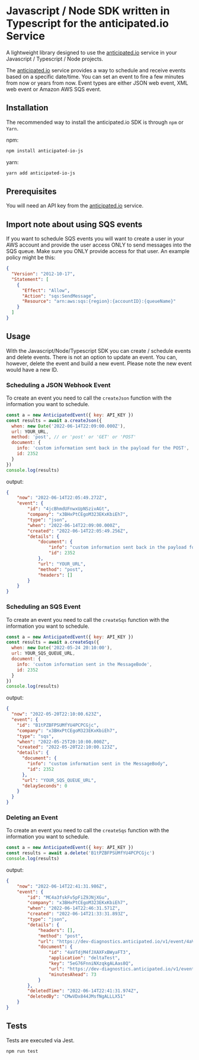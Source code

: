 # Javascript / Node SDK written in Typescript for the anticipated.io Service

A lightweight library designed to use the [anticipated.io](https://anticipated.io) service in your Javascript / Typescript / Node projects.

The [anticipated.io](https://anticipated.io) service provides a way to schedule and receive events based on a specific date/time. You can set an event to fire a few minutes from now or years from now. Event types are either JSON web event, XML web event or Amazon AWS SQS event.

## Installation

The recommended way to install the anticipated.io SDK is through `npm` or `Yarn`.

npm:

```sh
npm install anticipated-io-js
```

yarn:

```sh
yarn add anticipated-io-js
```

## Prerequisites

You will need an API key from the [anticipated.io](https://anticipated.io) service.

## Import note about using SQS events

If you want to schedule SQS events you will want to create a user in your AWS account and provide the user access ONLY to send messages into the SQS queue. Make sure you ONLY provide access for that user. An example policy might be this:

```json
{
  "Version": "2012-10-17",
  "Statement": [
    {
      "Effect": "Allow",
      "Action": "sqs:SendMessage",
      "Resource": "arn:aws:sqs:{region}:{accountID}:{queueName}"
    }
  ]
}
```

## Usage

With the Javascript/Node/Typescript SDK you can create / schedule events and delete events.  There is not an option to update an event.  You can, however, delete the event and build a new event.  Please note the new event would have a new ID.

### Scheduling a JSON Webhook Event

To create an event you need to call the `createJson` function with the information you want to schedule.

```javascript
const a = new AnticipatedEvent({ key: API_KEY })
const results = await a.createJson({
  when: new Date('2022-06-14T22:09:00.000Z'),
  url: YOUR_URL,
  method: 'post', // or 'post' or 'GET' or 'POST'
  document: {
    info: 'custom information sent back in the payload for the POST',
    id: 2352
  }
})
console.log(results)
```

output:

```json
{
    "now": "2022-06-14T22:05:49.272Z",
    "event": {
        "id": "4jcBhmdUFnwxUpNSzivAGt",
        "company": "x3BHxPtCEgoM323EKxKbiEh7",
        "type": "json",
        "when": "2022-06-14T22:09:00.000Z",
        "created": "2022-06-14T22:05:49.256Z",
        "details": {
            "document": {
                "info": "custom information sent back in the payload for the POST",
                "id": 2352
            },
            "url": "YOUR_URL",
            "method": "post",
            "headers": []
        }
    }
}
```

### Scheduling an SQS Event

To create an event you need to call the `createSqs` function with the information you want to schedule.

```javascript
const a = new AnticipatedEvent({ key: API_KEY })
const results = await a.createSqs({
  when: new Date('2022-05-24 20:10:00'),
  url: YOUR_SQS_QUEUE_URL,
  document: {
    info: 'custom information sent in the MessageBode',
    id: 2352
  }
})
console.log(results)
```

output:

```json
{
  "now": "2022-05-20T22:10:00.623Z",
  "event": {
    "id": "B1tPZBFPSUMfYU4PCPCGjc",
    "company": "x3BHxPtCEgoM323EKxKbiEh7",
    "type": "sqs",
    "when": "2022-05-25T20:10:00.000Z",
    "created": "2022-05-20T22:10:00.123Z",
    "details": {
      "document": {
        "info": "custom information sent in the MessageBody",
        "id": 2352
      },
      "url": "YOUR_SQS_QUEUE_URL",
      "delaySeconds": 0
    }
  }
}
```

### Deleting an Event

To create an event you need to call the `createSqs` function with the information you want to schedule.

```javascript
const a = new AnticipatedEvent({ key: API_KEY })
const results = await a.delete('B1tPZBFPSUMfYU4PCPCGjc')
console.log(results)
```

output:

```json
{
    "now": "2022-06-14T22:41:31.986Z",
    "event": {
        "id": "MC4a3fskFv5pFiZ9JNjXGu",
        "company": "x3BHxPtCEgoM323EKxKbiEh7",
        "when": "2022-06-14T22:46:31.571Z",
        "created": "2022-06-14T21:33:31.893Z",
        "type": "json",
        "details": {
            "headers": [],
            "method": "post",
            "url": "https://dev-diagnostics.anticipated.io/v1/event/4aVTdjM4fJXAXFxBWyaFT3/5eG76FnniNXzqkgALAas8Q",
            "document": {
                "id": "4aVTdjM4fJXAXFxBWyaFT3",
                "application": "deltaTest",
                "key": "5eG76FnniNXzqkgALAas8Q",
                "url": "https://dev-diagnostics.anticipated.io/v1/event/4aVTdjM4fJXAXFxBWyaFT3/5eG76FnniNXzqkgALAas8Q",
                "minutesAhead": 73
            }
        },
        "deletedTime": "2022-06-14T22:41:31.974Z",
        "deletedBy": "CMwVDx844JMsfNgALLLX51"
    }
}
```


## Tests

Tests are executed via Jest.

```shell script
npm run test
```
